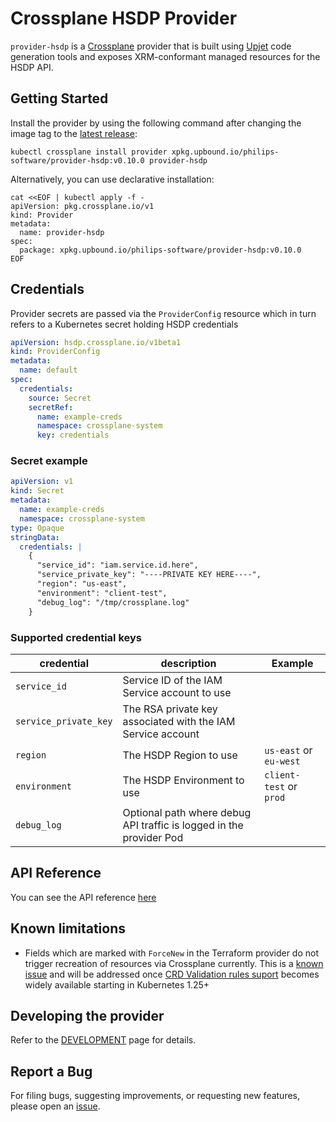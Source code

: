 # Crossplane HSDP Provider

`provider-hsdp` is a [Crossplane](https://crossplane.io/) provider that
is built using [Upjet](https://github.com/upbound/upjet) code
generation tools and exposes XRM-conformant managed resources for the
HSDP API.

## Getting Started

Install the provider by using the following command after changing the image tag
to the [latest release](https://marketplace.upbound.io/providers/philips-software/provider-hsdp):
```
kubectl crossplane install provider xpkg.upbound.io/philips-software/provider-hsdp:v0.10.0 provider-hsdp
```

Alternatively, you can use declarative installation:
```
cat <<EOF | kubectl apply -f -
apiVersion: pkg.crossplane.io/v1
kind: Provider
metadata:
  name: provider-hsdp
spec:
  package: xpkg.upbound.io/philips-software/provider-hsdp:v0.10.0
EOF
```

## Credentials

Provider secrets are passed via the `ProviderConfig` resource which in turn 
refers to a Kubernetes secret holding HSDP credentials

```yaml
apiVersion: hsdp.crossplane.io/v1beta1
kind: ProviderConfig
metadata:
  name: default
spec:
  credentials:
    source: Secret
    secretRef:
      name: example-creds
      namespace: crossplane-system
      key: credentials
```

### Secret example

```yaml
apiVersion: v1
kind: Secret
metadata:
  name: example-creds
  namespace: crossplane-system
type: Opaque
stringData:
  credentials: |
    {
      "service_id": "iam.service.id.here",
      "service_private_key": "----PRIVATE KEY HERE----",
      "region": "us-east",
      "environment": "client-test",
      "debug_log": "/tmp/crossplane.log"
    }
```

### Supported credential keys

| credential            | description                                                         | Example                 |
|-----------------------|---------------------------------------------------------------------|-------------------------|
| `service_id`          | Service ID of the IAM Service account to use                        |                         |
| `service_private_key` | The RSA private key associated with the IAM Service account         |                         |
| `region`              | The HSDP Region to use                                              | `us-east` or `eu-west`  |
| `environment`         | The HSDP Environment to use                                         | `client-test` or `prod` |
| `debug_log`           | Optional path where debug API traffic is logged in the provider Pod |                         |


## API Reference

You can see the API reference [here](https://doc.crds.dev/github.com/philips-software/provider-hsdp)

## Known limitations

* Fields which are marked with `ForceNew` in the Terraform provider do not trigger recreation of 
resources via Crossplane currently. This is a [known issue](https://github.com/upbound/upjet/issues/78) and will be addressed once [CRD Validation rules suport](https://kubernetes.io/blog/2022/09/23/crd-validation-rules-beta/) becomes
widely available starting in Kubernetes 1.25+

## Developing the provider

Refer to the [DEVELOPMENT](DEVELOPMENT.md) page for details.

## Report a Bug

For filing bugs, suggesting improvements, or requesting new features, please
open an [issue](https://github.com/philips-software/provider-hsdp/issues).
